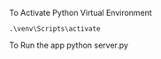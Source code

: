 To Activate Python Virtual Environment
```
.\venv\Scripts\activate
```
To Run the app
python server.py